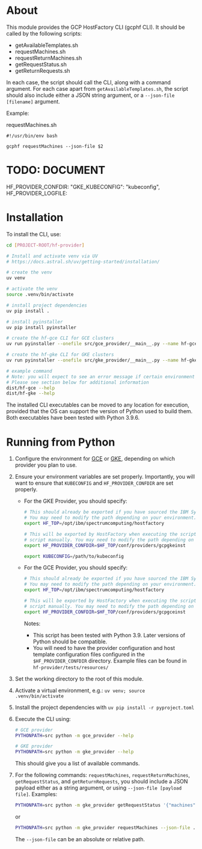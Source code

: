 # About
This module provides the GCP HostFactory CLI (gcphf CLI). It should be called by the following scripts:
- getAvailableTemplates.sh
- requestMachines.sh
- requestReturnMachines.sh
- getRequestStatus.sh
- getReturnRequests.sh

In each case, the script should call the CLI, along with a command argument. For each case apart from `getAvailableTemplates.sh`, the script should also include  either a JSON string argument, or a `--json-file [filename]` argument.

Example:

requestMachines.sh

```
#!/usr/bin/env bash

gcphf requestMachines --json-file $2
```


# TODO: DOCUMENT
HF_PROVIDER_CONFDIR:
"GKE_KUBECONFIG": "kubeconfig",
HF_PROVIDER_LOGFILE:



# Installation

To install the CLI, use:

```bash
cd [PROJECT-ROOT/hf-provider]

# Install and activate venv via UV
# https://docs.astral.sh/uv/getting-started/installation/

# create the venv
uv venv

# activate the venv
source .venv/bin/activate

# install project dependencies
uv pip install .

# install pyinstaller
uv pip install pyinstaller

# create the hf-gce CLI for GCE clusters
uv run pyinstaller --onefile src/gce_provider/__main__.py --name hf-gce

# create the hf-gke CLI for GKE clusters
uv run pyinstaller --onefile src/gke_provider/__main__.py --name hf-gke

# example command
# Note: you will expect to see an error message if certain environment variables are not exported in your environment. 
# Please see section below for additional information
dist/hf-gce --help 
dist/hf-gke --help
```

The installed CLI executables can be moved to any location for execution, provided that the OS can support the version of Python used to build them. Both executables have been tested with Python 3.9.6.



# Running from Python

1. Configure the environment for [GCE](./SYMPHONY_GCE_INSTALL.md) or [GKE](./SYMPHONY_GKE_INSTALL.md), depending on which provider you plan to use.
2. Ensure your environment variables are set properly. Importantly, you will want to ensure that `KUBECONFIG` and `HF_PROVIDER_CONFDIR` are set properly.
   - For the GKE Provider, you should specify:
     ```bash
     # This should already be exported if you have sourced the IBM Symphony environment variables.
     # You may need to modify the path depending on your environment.
     export HF_TOP=/opt/ibm/spectrumcomputing/hostfactory
     
     # This will be exported by HostFactory when executing the scripts, but you will need to export it manually to run the
     # script manually. You may need to modify the path depending on your environment.
     export HF_PROVIDER_CONFDIR=$HF_TOP/conf/providers/gcpgkeinst
     
     export KUBECONFIG=/path/to/kubeconfig
     ```
   - For the GCE Provider, you should specify:
     ```bash
     # This should already be exported if you have sourced the IBM Symphony environment variables.
     # You may need to modify the path depending on your environment.
     export HF_TOP=/opt/ibm/spectrumcomputing/hostfactory
     
     # This will be exported by HostFactory when executing the scripts, but you will need to export it manually to run the
     # script manually. You may need to modify the path depending on your environment.
     export HF_PROVIDER_CONFDIR=$HF_TOP/conf/providers/gcpgceinst
     ```

        Notes:

        - This script has been tested with Python 3.9. Later versions of Python should be compatible.
        - You will need to have the provider configuration and host template configuration files configured in the `$HF_PROVIDER_CONFDIR` directory. Example files can be found in `hf-provider/tests/resources/`

2. Set the working directory to the root of this module.

3. Activate a virtual environment, e.g.: `uv venv; source .venv/bin/activate`

4. Install the project dependencies with `uv pip install -r pyproject.toml`

5. Execute the CLI using:
   ```bash
   # GCE provider
   PYTHONPATH=src python -m gce_provider --help
   
   # GKE provider
   PYTHONPATH=src python -m gke_provider --help
   ```
   This should give you a list of available commands.

6. For the following commands: `requestMachines`, `requestReturnMachines`, `getRequestStatus`, and `getReturnRequests`, you should include a JSON payload either as a string argument, or using `--json-file [payload file]`. Examples:
       
   ```bash
   PYTHONPATH=src python -m gke_provider getRequestStatus '{"machines": {"name": "foo"}}'
   ```

     or

     ```bash
     PYTHONPATH=src python -m gke_provider requestMachines --json-file ./test/resources/request-machines/request-machines-001.json
     ```

     The `--json-file` can be an absolute or relative path.



